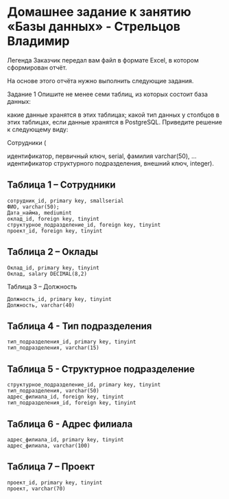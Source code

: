 # Домашнее задание к занятию «Базы данных» - Стрельцов Владимир

Легенда
Заказчик передал вам файл в формате Excel, в котором сформирован отчёт.

На основе этого отчёта нужно выполнить следующие задания.

Задание 1
Опишите не менее семи таблиц, из которых состоит база данных:

какие данные хранятся в этих таблицах;
какой тип данных у столбцов в этих таблицах, если данные хранятся в PostgreSQL.
Приведите решение к следующему виду:

Сотрудники (

идентификатор, первичный ключ, serial,
фамилия varchar(50),
...
идентификатор структурного подразделения, внешний ключ, integer).


## Таблица  1 – Сотрудники

```
сотрудник_id, primary key, smallserial
ФИО, varchar(50);
Дата_найма, mediumint
оклад_id, foreign key, tinyint
структурное_подразделение_id, foreign key, tinyint
проект_id, foreign key, tinyint
```

## Таблица 2 – Оклады

```
Оклад_id, primary key, tinyint
Оклад, salary DECIMAL(8,2)
```

Таблица 3 – Должность

```
Должность_id, primary key, tinyint
Должность, varchar(40)
```

## Таблица  4 - Тип подразделения

```
тип_подразделения_id, primary key, tinyint
тип_подразделения, varchar(15)
```

## Таблица 5 - Структурное подразделение

```
структурное_подразделение_id, primary key, tinyint
тип_подразделения, varchar(50)
адрес_филиала_id, foreign key, tinyint 
тип_подразделения_id, foreign key, tinyint
```

## Таблица 6 - Адрес филиала

```
адрес_филиала_id, primary key, tinyint
адрес_филиала, varchar(100)
```

## Таблица 7 – Проект

```
проект_id, primary key, tinyint
проект, varchar(70)
```


